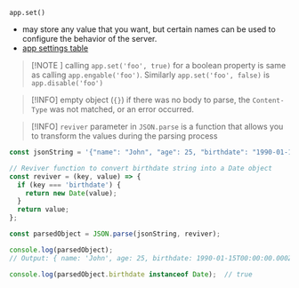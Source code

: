 ```javscript
app.set()
```
- may store any value that you want, but certain names can be used to configure the behavior of the server.
- [app settings table](https://expressjs.com/en/4x/api.html#app.settings.table)

>[!NOTE ] calling `app.set('foo', true)` for a boolean property is same as calling `app.engable('foo')`. Similarly `app.set('foo', false)` is `app.disable('foo')`

> [!INFO] empty object (`{}`) if there was no body to parse, the `Content-Type` was not matched, or an error occurred.

>[!INFO] `reviver` parameter in `JSON.parse` is a function that allows you to transform the values during the parsing process

```javascript
const jsonString = '{"name": "John", "age": 25, "birthdate": "1990-01-15T00:00:00Z"}';

// Reviver function to convert birthdate string into a Date object
const reviver = (key, value) => {
  if (key === 'birthdate') {
    return new Date(value);
  }
  return value;
};

const parsedObject = JSON.parse(jsonString, reviver);

console.log(parsedObject);
// Output: { name: 'John', age: 25, birthdate: 1990-01-15T00:00:00.000Z }

console.log(parsedObject.birthdate instanceof Date);  // true
```